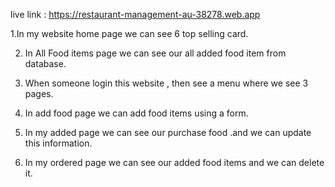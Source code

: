  live link : https://restaurant-management-au-38278.web.app
 


 <!-- projects features  -->
 
 1.In my website home page we can see 6 top selling card.

 2. In All Food items page we can see our all added food item from database.

 3. When someone login this website , then see a menu where we see 3 pages.

 4. In add food page we can add food items using a form.

 5. In my added page we can see our purchase food .and we can update this information.
 6. In my ordered page we can see our added food items and we can delete it.